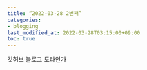 ```yaml
---
title: “2022-03-28 2번째”
categories:
- blogging
last_modified_at: 2022-03-28T03:15:00+09:00
toc: true
---
```

깃허브 블로그 도라인가
